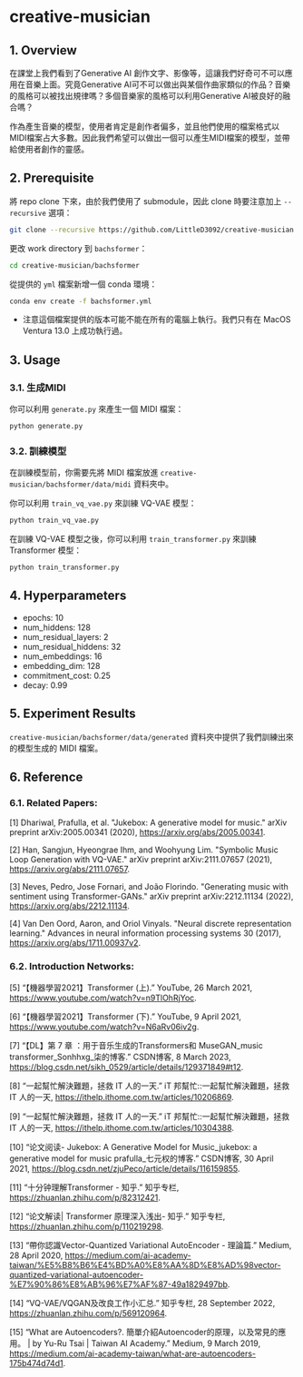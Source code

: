 # creative-musician

## 1. Overview

在課堂上我們看到了Generative AI 創作文字、影像等，這讓我們好奇可不可以應用在音樂上面。究竟Generative AI可不可以做出與某個作曲家類似的作品？音樂的風格可以被找出規律嗎？多個音樂家的風格可以利用Generative AI被良好的融合嗎？

作為產生音樂的模型，使用者肯定是創作者偏多，並且他們使用的檔案格式以MIDI檔案占大多數。因此我們希望可以做出一個可以產生MIDI檔案的模型，並帶給使用者創作的靈感。

## 2. Prerequisite

將 repo clone 下來，由於我們使用了 submodule，因此 clone 時要注意加上 `--recursive` 選項：

```bash
git clone --recursive https://github.com/LittleD3092/creative-musician.git
```

更改 work directory 到 `bachsformer`：

```bash
cd creative-musician/bachsformer
```

從提供的 `yml` 檔案新增一個 conda 環境：

```bash
conda env create -f bachsformer.yml
```

- 注意這個檔案提供的版本可能不能在所有的電腦上執行。我們只有在 MacOS Ventura 13.0 上成功執行過。


## 3. Usage

### 3.1. 生成MIDI

你可以利用 `generate.py` 來產生一個 MIDI 檔案：

```bash
python generate.py
```

### 3.2. 訓練模型

在訓練模型前，你需要先將 MIDI 檔案放進 `creative-musician/bachsformer/data/midi` 資料夾中。

你可以利用 `train_vq_vae.py` 來訓練 VQ-VAE 模型：

```bash
python train_vq_vae.py
```

在訓練 VQ-VAE 模型之後，你可以利用 `train_transformer.py` 來訓練 Transformer 模型：

```bash
python train_transformer.py
```

## 4. Hyperparameters

- epochs: 10
- num_hiddens: 128
- num_residual_layers: 2
- num_residual_hiddens: 32
- num_embeddings: 16
- embedding_dim: 128
- commitment_cost: 0.25
- decay: 0.99

## 5. Experiment Results

`creative-musician/bachsformer/data/generated` 資料夾中提供了我們訓練出來的模型生成的 MIDI 檔案。

## 6. Reference

### 6.1. Related Papers:

[1] Dhariwal, Prafulla, et al. "Jukebox: A generative model for music." arXiv preprint arXiv:2005.00341 (2020), https://arxiv.org/abs/2005.00341.

[2] Han, Sangjun, Hyeongrae Ihm, and Woohyung Lim. "Symbolic Music Loop Generation with VQ-VAE." arXiv preprint arXiv:2111.07657 (2021), https://arxiv.org/abs/2111.07657.

[3] Neves, Pedro, Jose Fornari, and João Florindo. "Generating music with sentiment using Transformer-GANs." arXiv preprint arXiv:2212.11134 (2022), https://arxiv.org/abs/2212.11134.

[4] Van Den Oord, Aaron, and Oriol Vinyals. "Neural discrete representation learning." Advances in neural information processing systems 30 (2017), https://arxiv.org/abs/1711.00937v2.

### 6.2. Introduction Networks:

[5] “【機器學習2021】Transformer (上).” YouTube, 26 March 2021, https://www.youtube.com/watch?v=n9TlOhRjYoc.

[6] “【機器學習2021】Transformer (下).” YouTube, 9 April 2021, https://www.youtube.com/watch?v=N6aRv06iv2g. 

[7] “【DL】第 7 章 ：用于音乐生成的Transformers和 MuseGAN_music transformer_Sonhhxg_柒的博客.” CSDN博客, 8 March 2023, https://blog.csdn.net/sikh_0529/article/details/129371849#t12. 

[8] “一起幫忙解決難題，拯救 IT 人的一天.” iT 邦幫忙::一起幫忙解決難題，拯救IT 人的一天, https://ithelp.ithome.com.tw/articles/10206869. 

[9] “一起幫忙解決難題，拯救 IT 人的一天.” iT 邦幫忙::一起幫忙解決難題，拯救IT 人的一天, https://ithelp.ithome.com.tw/articles/10304388. 

[10] “论文阅读- Jukebox: A Generative Model for Music_jukebox: a generative model for music prafulla_七元权的博客.” CSDN博客, 30 April 2021, https://blog.csdn.net/zjuPeco/article/details/116159855. 

[11] “十分钟理解Transformer - 知乎.” 知乎专栏, https://zhuanlan.zhihu.com/p/82312421. 

[12] “论文解读| Transformer 原理深入浅出- 知乎.” 知乎专栏, https://zhuanlan.zhihu.com/p/110219298. 

[13] “帶你認識Vector-Quantized Variational AutoEncoder - 理論篇.” Medium, 28 April 2020, https://medium.com/ai-academy-taiwan/%E5%B8%B6%E4%BD%A0%E8%AA%8D%E8%AD%98vector-quantized-variational-autoencoder-%E7%90%86%E8%AB%96%E7%AF%87-49a1829497bb. 

[14] “VQ-VAE/VQGAN及改良工作小汇总.” 知乎专栏, 28 September 2022, https://zhuanlan.zhihu.com/p/569120964. 

[15] “What are Autoencoders?. 簡單介紹Autoencoder的原理，以及常見的應用。 | by Yu-Ru Tsai | Taiwan AI Academy.” Medium, 9 March 2019, https://medium.com/ai-academy-taiwan/what-are-autoencoders-175b474d74d1. 